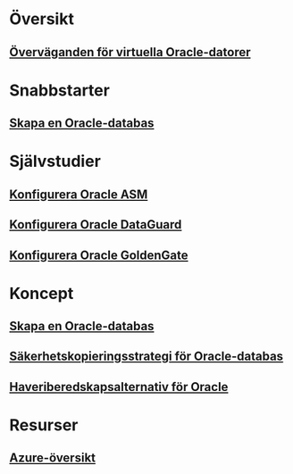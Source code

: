 # Översikt
## [Överväganden för virtuella Oracle-datorer](oracle-considerations.md)
# Snabbstarter
## [Skapa en Oracle-databas](oracle-database-quick-create.md)
# Självstudier
## [Konfigurera Oracle ASM](configure-oracle-asm.md)
## [Konfigurera Oracle DataGuard](configure-oracle-dataguard.md)
## [Konfigurera Oracle GoldenGate](configure-oracle-golden-gate.md)
# Koncept
## [Skapa en Oracle-databas](oracle-design.md)
## [Säkerhetskopieringsstrategi för Oracle-databas](oracle-backup-recovery.md)
## [Haveriberedskapsalternativ för Oracle](oracle-disaster-recovery.md)
# Resurser
## [Azure-översikt](https://azure.microsoft.com/roadmap/)
